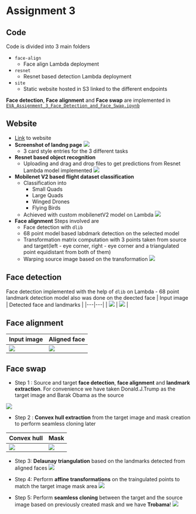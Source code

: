 # Assignment 3

## Code
Code is divided into 3 main folders
- ```face-align``` 
    - Face align Lambda deployment
- ```resnet``` 
    - Resnet based detection Lambda deployment 
- ```site```
    - Static website hosted in S3 linked to the different endpoints

**Face detection**, **Face alignment** and **Face swap** are implemented in [```EVA_Assignment_3_Face_Detection_and_Face_Swap.ipynb```](https://github.com/truehunch/eva-p2/blob/master/A3/EVA_Assignment_3_Face_Detection_and_Face_Swap.ipynb)

## Website

- [Link](https://eva4-p2-website.s3.ap-south-1.amazonaws.com/index.html) to website
- **Screenshot of landng page**
    ![](img/a3-1.png)
    - 3 card style entries for the 3 different tasks
- **Resnet based object recognition**
    - Uploading and drag and drop files to get predictions from Resnet Lambda model implemented
    ![](img/a3-2.png)
- **Mobilenet V2 based flight dataset classification**
    - Classification into 
      - Small Quads
      - Large Quads
      - Winged Drones
      - Flying Birds 
     - Achieved with custom mobilenetV2 model on Lambda 
    ![](img/a3-3.png)
- **Face alignment**
     Steps involved are
     - Face detection with ```dlib```
     - 68 point model based labdmark detection on the selected model
     - Transformation matrix computation with 3 points taken from source and target(left - eye corner, right - eye corner and a triangulated point equidistant from both of them)
     - Warping source image based on the transformation
    ![](img/a3-4.png)

## Face detection

Face detection implemented with the help of ```dlib``` on Lambda
     - 68 point landmark detection model also was done on the deected face
| Input image |  Detected face and landmarks |
|---|---|
| ![](img/a3-13.png) |  ![](img/a3-14.png) |

## Face alignment

| Input image |  Aligned face |
|---|---|
| ![](img/a3-5.png) |  ![](img/a3-6.png) |

## Face swap

- Step 1 : Source and target **face detection**, **face alignment** and **landmark extraction**. For convenience we have taken Donald.J.Trump as the target image and Barak Obama as the source

![](img/a3-7.png)

- Step 2 : **Convex hull extraction** from the target image and mask creation to perform seamless cloning later

| Convex hull |  Mask |
|---|---|
| ![](img/a3-8.png) |  ![](img/a3-9.png) |

- Step 3: **Delaunay triangulation** based on the landmarks detected from aligned faces
![](img/a3-10.png)

- Step 4: Perform **affine transformations** on the traingulated points to match the target image mask area
![](img/a3-11.png)

- Step 5: Perform **seamless cloning** between the target and the source image based on previously created mask and we have **Trobama**!
![](img/a3-12.png)